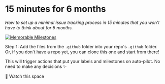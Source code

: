 # 15 minutes for 6 months
_How to set up a minimal issue tracking process in 15 minutes that you won’t have to think about for 6 months._

[![Memorable Milestones](https://res.cloudinary.com/m15y/image/upload/v1588977044/su/TJ5G67VHU/kmbjqinsp71vavcdth7j.svg)](https://github.com/instantish/memorable-milestones)

Step 1: Add the files from the `.github` folder into your repo's `.github` folder. Or, if you don't have a repo yet, you can clone this one and start from there!

This will trigger actions that put your labels and milestones on auto-pilot. No need to make any decisions ✨

👀 Watch this space

